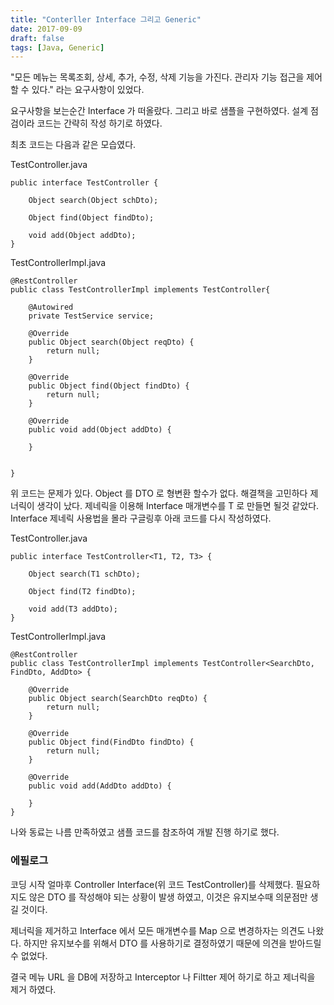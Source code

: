 ```yaml
---
title: "Conterller Interface 그리고 Generic"
date: 2017-09-09
draft: false
tags: [Java, Generic]
---
```


"모든 메뉴는 목록조회, 상세, 추가, 수정, 삭제 기능을 가진다. 관리자 기능 접근을 제어 할 수 있다." 라는 요구사항이 있었다.

요구사항을 보는순간 Interface 가 떠올랐다.
그리고 바로 샘플을 구현하였다.
설계 점검이라 코드는 간략히 작성 하기로 하였다.

최초 코드는 다음과 같은 모습였다.

TestController.java
``` 
public interface TestController {

    Object search(Object schDto);

    Object find(Object findDto);

    void add(Object addDto);
}
```

TestControllerImpl.java
```
@RestController
public class TestControllerImpl implements TestController{

    @Autowired
    private TestService service;

    @Override
    public Object search(Object reqDto) {
        return null;
    }

    @Override
    public Object find(Object findDto) {
        return null;
    }

    @Override
    public void add(Object addDto) {

    }


}
```

위 코드는 문제가 있다. Object 를 DTO 로 형변환 할수가 없다.
해결책을 고민하다 제너릭이 생각이 났다. 제네릭을 이용해 Interface 매개변수를 T 로 만들면 될것 같았다.
Interface 제네릭 사용법을 몰라 구글링후 아래 코드를 다시 작성하였다.

TestController.java
```
public interface TestController<T1, T2, T3> {

    Object search(T1 schDto);

    Object find(T2 findDto);

    void add(T3 addDto);
}
```

TestControllerImpl.java
```
@RestController
public class TestControllerImpl implements TestController<SearchDto, FindDto, AddDto> {

    @Override
    public Object search(SearchDto reqDto) {
        return null;
    }

    @Override
    public Object find(FindDto findDto) {
        return null;
    }

    @Override
    public void add(AddDto addDto) {

    }
}
```

나와 동료는 나름 만족하였고 샘플 코드를 참조하여 개발 진행 하기로 했다.

### 에필로그

코딩 시작 얼마후 Controller Interface(위 코드 TestController)를 삭제했다. 
필요하지도 않은 DTO 를 작성해야 되는 상황이 발생 하였고, 이것은 유지보수때 의문점만 생길 것이다.

제너릭을 제거하고 Interface 에서 모든 매개변수를 Map 으로 변경하자는 의견도 나왔다.
하지만 유지보수를 위해서 DTO 를 사용하기로 결정하였기 때문에 의견을 받아드릴수 없었다. 

결국 메뉴 URL 을 DB에 저장하고 Interceptor 나 Filtter 제어 하기로 하고 제너릭을 제거 하였다.
